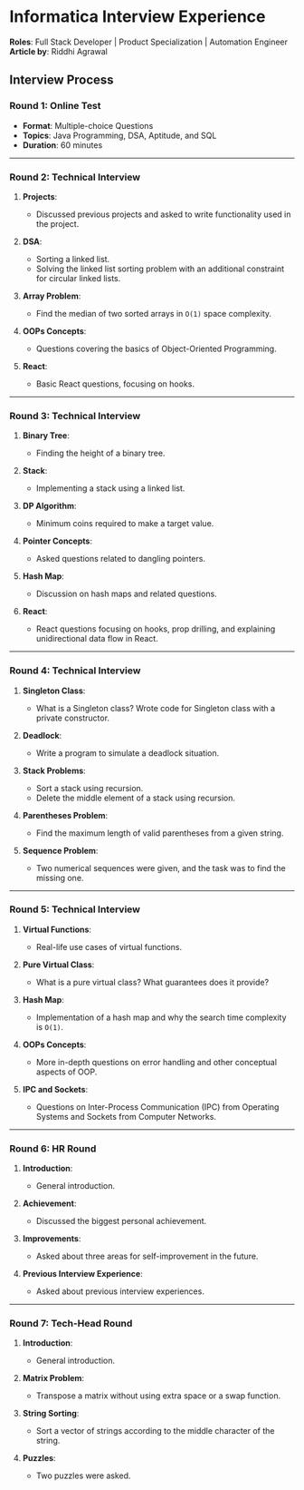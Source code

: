 # Informatica Interview Experience

**Roles**: Full Stack Developer | Product Specialization | Automation Engineer<br/>
**Article by**: Riddhi Agrawal

## Interview Process

### Round 1: Online Test

- **Format**: Multiple-choice Questions
- **Topics**: Java Programming, DSA, Aptitude, and SQL
- **Duration**: 60 minutes

---

### Round 2: Technical Interview

1. **Projects**:

   - Discussed previous projects and asked to write functionality used in the project.

2. **DSA**:

   - Sorting a linked list.
   - Solving the linked list sorting problem with an additional constraint for circular linked lists.

3. **Array Problem**:

   - Find the median of two sorted arrays in `O(1)` space complexity.

4. **OOPs Concepts**:

   - Questions covering the basics of Object-Oriented Programming.

5. **React**:
   - Basic React questions, focusing on hooks.

---

### Round 3: Technical Interview

1. **Binary Tree**:

   - Finding the height of a binary tree.

2. **Stack**:

   - Implementing a stack using a linked list.

3. **DP Algorithm**:

   - Minimum coins required to make a target value.

4. **Pointer Concepts**:

   - Asked questions related to dangling pointers.

5. **Hash Map**:

   - Discussion on hash maps and related questions.

6. **React**:
   - React questions focusing on hooks, prop drilling, and explaining unidirectional data flow in React.

---

### Round 4: Technical Interview

1. **Singleton Class**:

   - What is a Singleton class? Wrote code for Singleton class with a private constructor.

2. **Deadlock**:

   - Write a program to simulate a deadlock situation.

3. **Stack Problems**:

   - Sort a stack using recursion.
   - Delete the middle element of a stack using recursion.

4. **Parentheses Problem**:

   - Find the maximum length of valid parentheses from a given string.

5. **Sequence Problem**:
   - Two numerical sequences were given, and the task was to find the missing one.

---

### Round 5: Technical Interview

1. **Virtual Functions**:

   - Real-life use cases of virtual functions.

2. **Pure Virtual Class**:

   - What is a pure virtual class? What guarantees does it provide?

3. **Hash Map**:

   - Implementation of a hash map and why the search time complexity is `O(1)`.

4. **OOPs Concepts**:

   - More in-depth questions on error handling and other conceptual aspects of OOP.

5. **IPC and Sockets**:
   - Questions on Inter-Process Communication (IPC) from Operating Systems and Sockets from Computer Networks.

---

### Round 6: HR Round

1. **Introduction**:

   - General introduction.

2. **Achievement**:

   - Discussed the biggest personal achievement.

3. **Improvements**:

   - Asked about three areas for self-improvement in the future.

4. **Previous Interview Experience**:
   - Asked about previous interview experiences.

---

### Round 7: Tech-Head Round

1. **Introduction**:

   - General introduction.

2. **Matrix Problem**:

   - Transpose a matrix without using extra space or a swap function.

3. **String Sorting**:

   - Sort a vector of strings according to the middle character of the string.

4. **Puzzles**:
   - Two puzzles were asked.
